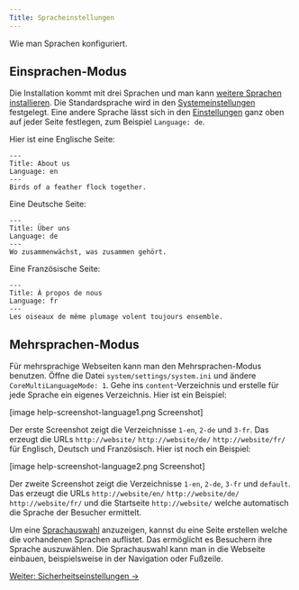 ```yaml
---
Title: Spracheinstellungen
---
```

Wie man Sprachen konfiguriert.

## Einsprachen-Modus

Die Installation kommt mit drei Sprachen und man kann [weitere Sprachen installieren](https://github.com/datenstrom/yellow-extensions/tree/master/languages). Die Standardsprache wird in den [Systemeinstellungen](adjusting-system#systemeinstellungen) festgelegt. Eine andere Sprache lässt sich in den [Einstellungen](markdown-cheat-sheet#einstellungen) ganz oben auf jeder Seite festlegen, zum Beispiel `Language: de`. 

Hier ist eine Englische Seite:

```
---
Title: About us
Language: en
---
Birds of a feather flock together.
```

Eine Deutsche Seite:

```
---
Title: Über uns
Language: de
---
Wo zusammenwächst, was zusammen gehört.
```

Eine Französische Seite:

```
---
Title: À propos de nous
Language: fr
---
Les oiseaux de même plumage volent toujours ensemble.
```

## Mehrsprachen-Modus

Für mehrsprachige Webseiten kann man den Mehrsprachen-Modus benutzen. Öffne die Datei `system/settings/system.ini` und ändere `CoreMultiLanguageMode: 1`. Gehe ins `content`-Verzeichnis und erstelle für jede Sprache ein eigenes Verzeichnis. Hier ist ein Beispiel:

[image help-screenshot-language1.png Screenshot]

Der erste Screenshot zeigt die Verzeichnisse `1-en`, `2-de` und `3-fr`. Das erzeugt die URLs `http://website/` `http://website/de/` `http://website/fr/` für Englisch, Deutsch und Französisch. Hier ist noch ein Beispiel:

[image help-screenshot-language2.png Screenshot]

Der zweite Screenshot zeigt die Verzeichnisse `1-en`, `2-de`, `3-fr` und `default`. Das erzeugt die URLs `http://website/en/` `http://website/de/` `http://website/fr/` und die Startseite `http://website/` welche automatisch die Sprache der Besucher ermittelt. 

Um eine [Sprachauswahl](/language/) anzuzeigen, kannst du eine Seite erstellen welche die vorhandenen Sprachen auflistet. Das ermöglicht es Besuchern ihre Sprache auszuwählen. Die Sprachauswahl kann man in die Webseite einbauen, beispielsweise in der Navigation oder Fußzeile.

[Weiter: Sicherheitseinstellungen →](security-configuration)